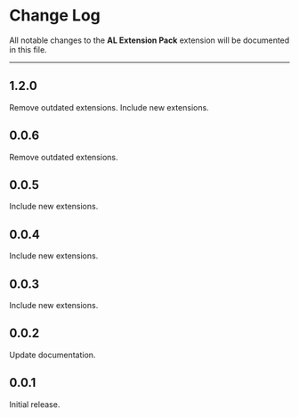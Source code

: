 # Change Log

All notable changes to the **AL Extension Pack** extension will be documented in this file.

----

## 1.2.0

Remove outdated extensions.
Include new extensions.

## 0.0.6

Remove outdated extensions.

## 0.0.5

Include new extensions.

## 0.0.4

Include new extensions.

## 0.0.3

Include new extensions.

## 0.0.2

Update documentation.

## 0.0.1

Initial release.
